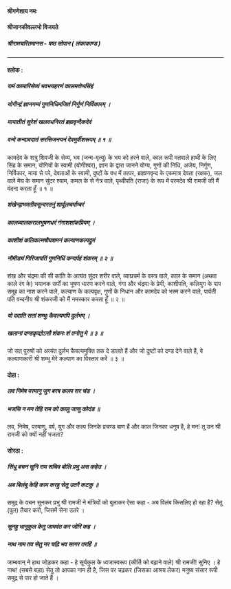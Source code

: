 #### श्रीगणेशाय नमः
#### श्रीजानकीवल्लभो विजयते

##### श्रीरामचरितमानस - षष्ठ सोपान ( लंकाकाण्ड )

---

#### श्लोक :

##### रामं कामारिसेव्यं भवभयहरणं कालमत्तेभसिंहं
##### योगीन्द्रं ज्ञानगम्यं गुणनिधिमजितं निर्गुणं निर्विकारम् ।
##### मायातीतं सुरेशं खलवधनिरतं ब्रह्मवृन्दैकदेवं
##### वन्दे कन्दावदातं सरसिजनयनं देवमुर्वीशरूपम् ॥ १ ॥

कामदेव के शत्रु शिवजी के सेव्य, भव (जन्म-मृत्यु) के भय को हरने वाले, काल रूपी मतवाले हाथी के लिए सिंह के समान, योगियों के स्वामी (योगीश्वर), ज्ञान के द्वारा जानने योग्य, गुणों की निधि, अजेय, निर्गुण, निर्विकार, माया से परे, देवताओं के स्वामी, दुष्टों के वध में तत्पर, ब्राह्मणवृन्द के एकमात्र देवता (रक्षक), जल वाले मेघ के समान सुंदर श्याम, कमल के से नेत्र वाले, पृथ्वीपति (राजा) के रूप में परमदेव श्री रामजी की मैं वंदना करता हूँ ॥ १ ॥

##### शंखेन्द्वाभमतीवसुन्दरतनुं शार्दूलचर्माम्बरं
##### कालव्यालकरालभूषणधरं गंगाशशांकप्रियम् ।
##### काशीशं कलिकल्मषौघशमनं कल्याणकल्पद्रुमं
##### नौमीड्यं गिरिजापतिं गुणनिधिं कन्दर्पहं शंकरम् ॥ २ ॥

शंख और चंद्रमा की सी कांति के अत्यंत सुंदर शरीर वाले, व्याघ्रचर्म के वस्त्र वाले, काल के समान (अथवा काले रंग के) भयानक सर्पों का भूषण धारण करने वाले, गंगा और चंद्रमा के प्रेमी, काशीपति, कलियुग के पाप समूह का नाश करने वाले, कल्याण के कल्पवृक्ष, गुणों के निधान और कामदेव को भस्म करने वाले, पार्वती पति वन्दनीय श्री शंकरजी को मैं नमस्कार करता हूँ ॥ २ ॥

##### यो ददाति सतां शम्भुः कैवल्यमपि दुर्लभम् ।
##### खलानां दण्डकृद्योऽसौ शंकरः शं तनोतु मे ॥ ३ ॥

जो सत् पुरुषों को अत्यंत दुर्लभ कैवल्यमुक्ति तक दे डालते हैं और जो दुष्टों को दण्ड देने वाले हैं, वे कल्याणकारी श्री शम्भु मेरे कल्याण का विस्तार करें ॥ ३ ॥

#### दोहा :

##### लव निमेष परमानु जुग बरष कलप सर चंड ।
##### भजसि न मन तेहि राम को कालु जासु कोदंड ॥

लव, निमेष, परमाणु, वर्ष, युग और कल्प जिनके प्रचण्ड बाण हैं और काल जिनका धनुष है, हे मन! तू उन श्री रामजी को क्यों नहीं भजता?

#### सोरठा :

##### सिंधु बचन सुनि राम सचिव बोलि प्रभु अस कहेउ ।
##### अब बिलंबु केहि काम करहु सेतु उतरै कटकु ॥

समुद्र के वचन सुनकर प्रभु श्री रामजी ने मंत्रियों को बुलाकर ऐसा कहा - अब विलंब किसलिए हो रहा है? सेतु (पुल) तैयार करो, जिसमें सेना उतरे ।

##### सुनहु भानुकुल केतु जामवंत कर जोरि कह ।
##### नाथ नाम तव सेतु नर चढ़ि भव सागर तरहिं ॥

जाम्बवान् ने हाथ जोड़कर कहा - हे सूर्यकुल के ध्वजास्वरूप (कीर्ति को बढ़ाने वाले) श्री रामजी! सुनिए । हे नाथ! (सबसे बड़ा) सेतु तो आपका नाम ही है, जिस पर चढ़कर (जिसका आश्रय लेकर) मनुष्य संसार रूपी समुद्र से पार हो जाते हैं ।